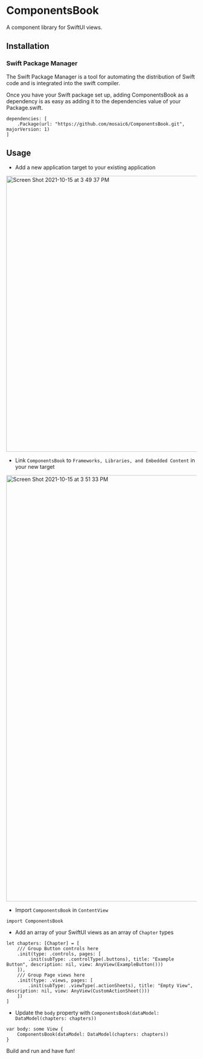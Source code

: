 # ComponentsBook

A component library for SwiftUI views.

## Installation

### Swift Package Manager

The Swift Package Manager is a tool for automating the distribution of Swift code and is integrated into the swift compiler.

Once you have your Swift package set up, adding ComponentsBook as a dependency is as easy as adding it to the dependencies value of your Package.swift.

```
dependencies: [
    .Package(url: "https://github.com/mosaic6/ComponentsBook.git", majorVersion: 1)
]
```

## Usage

- Add a new application target to your existing application

<img width="731" alt="Screen Shot 2021-10-15 at 3 49 37 PM" src="https://user-images.githubusercontent.com/735492/137545554-b5dc408b-4760-458a-b340-2829ffbad8e0.png">

- Link `ComponentsBook` to `Frameworks, Libraries, and Embedded Content` in your new target

<img width="1129" alt="Screen Shot 2021-10-15 at 3 51 33 PM" src="https://user-images.githubusercontent.com/735492/137545736-331abe9c-a8ee-4665-8d37-09f73e53beda.png">

- Import `ComponentsBook` in `ContentView`

```
import ComponentsBook
```

- Add an array of your SwiftUI views as an array of `Chapter` types

```
let chapters: [Chapter] = [
    /// Group Button controls here
    .init(type: .controls, pages: [
        .init(subType: .controlType(.buttons), title: "Example Button", description: nil, view: AnyView(ExampleButton()))
    ]),
    /// Group Page views here
    .init(type: .views, pages: [
        .init(subType: .viewType(.actionSheets), title: "Empty View", description: nil, view: AnyView(CustomActionSheet()))
    ])
]
```

- Update the `body` property with `ComponentsBook(dataModel: DataModel(chapters: chapters))`

```
var body: some View {
    ComponentsBook(dataModel: DataModel(chapters: chapters))
}
```

Build and run and have fun!
